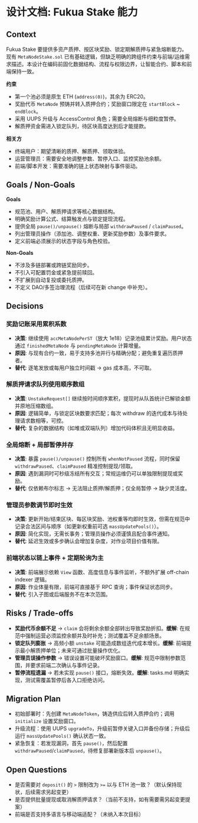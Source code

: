 # 设计文档: Fukua Stake 能力

## Context
Fukua Stake 要提供多资产质押、按区块奖励、锁定期解质押与紧急熔断能力。现有 `MetaNodeStake.sol` 已有基础逻辑，但缺乏明确的跨组件约束与前端/运维需求描述。本设计在编码前固化数据结构、流程与权限边界，让智能合约、脚本和前端保持一致。

**约束**
- 第一个池必须是原生 ETH (`address(0)`)，其余为 ERC20。
- 奖励代币 `MetaNode` 预铸并转入质押合约；奖励窗口限定在 `startBlock` ~ `endBlock`。
- 采用 UUPS 升级与 AccessControl 角色；需要全局熔断与细粒度暂停。
- 解质押资金需进入锁定队列，待区块高度达到后才能提款。

**相关方**
- 终端用户：期望清晰的质押、解质押、领取体验。
- 运营管理员：需要安全地调整参数、暂停入口、监控奖励池余额。
- 前端/脚本开发：需要准确的链上状态映射与事件驱动。

## Goals / Non-Goals

**Goals**
- 规范池、用户、解质押请求等核心数据结构。
- 明确奖励计算公式、结算触发点与锁定提现流程。
- 提供全局 `pause()/unpause()` 熔断与局部 `withdrawPaused` / `claimPaused`。
- 列出管理员操作（添加池、调整权重、更新奖励参数）及事件要求。
- 定义前端必须展示的状态字段与角色校验。

**Non-Goals**
- 不涉及多链部署或跨链奖励同步。
- 不引入可配置罚金或紧急提前赎回。
- 不扩展到自动复投或委托质押。
- 不定义 DAO/多签治理流程（后续可在新 change 中补充）。

## Decisions

### 奖励记账采用累积系数
- **决策**: 继续使用 `accMetaNodePerST`（放大 1e18）记录池级累计奖励。用户状态通过 `finishedMetaNode` 与 `pendingMetaNode` 计算增量。
- **原因**: 与现有合约一致，易于支持多池并行与精确分配；避免重复遍历质押者。
- **替代**: 逐笔发放或每用户独立时间戳 → gas 成本高，不可取。

### 解质押请求队列使用顺序数组
- **决策**: `UnstakeRequest[]` 继续按时间顺序累积，提现时从队首统计已解锁金额并原地压缩数组。
- **原因**: 逻辑简单，与锁定区块数要求匹配；每次 withdraw 的迭代成本与待处理请求数相等，可控。
- **替代**: 复杂的数据结构（如堆或双端队列）增加代码体积且无明显收益。

### 全局熔断 + 局部暂停并存
- **决策**: 暴露 `pause()/unpause()` 控制所有 `whenNotPaused` 流程，同时保留 `withdrawPaused`、`claimPaused` 精准控制提现/领取。
- **原因**: 遇到漏洞时可秒级冻结所有交互；常规运维仍可以单独限制提现或奖励。
- **替代**: 仅依赖布尔标志 → 无法阻止质押/解质押；仅全局暂停 → 缺少灵活度。

### 管理员参数调节即时生效
- **决策**: 更新开始/结束区块、每区块奖励、池权重等均即时生效，但需在规范中记录合法区间与顺序（如更新权重前可选 `massUpdatePools()`）。
- **原因**: 简化实现，无需长事务；管理员操作必须谨慎且配合事件通知。
- **替代**: 延迟生效或多步确认会增加复杂度，对作业项目价值有限。

### 前端状态以链上事件 + 定期轮询为主
- **决策**: 前端展示依赖 `View` 函数、高度信息与事件监听，不额外扩展 off-chain indexer 逻辑。
- **原因**: 作业体量有限，前端可直接基于 RPC 查询；事件保证状态同步。
- **替代**: 引入子图或后端服务不在本次范围。

## Risks / Trade-offs
- **奖励代币余额不足** → `claim` 会将剩余余额全部转出导致奖励折扣。**缓解**: 在规范中强制运营必须监控余额并及时补充；测试覆盖不足余额场景。
- **锁定队列膨胀** → 高频小额 `unstake` 可能造成数组迭代成本增长。**缓解**: 前端提示最小解质押单位；未来可通过批量操作优化。
- **管理员误操作参数** → 错误设置可能破坏奖励窗口。**缓解**: 规范中限制参数范围，并要求前端二次确认与事件记录。
- **暂停流程遗漏** → 若未实现 `pause()` 接口，熔断失效。**缓解**: tasks.md 明确实现，测试需覆盖暂停后各入口拒绝访问。

## Migration Plan
- 初始部署时：先创建 `MetaNodeToken`，铸造供应后转入质押合约；调用 `initialize` 设置奖励窗口。
- 升级流程：使用 UUPS `upgradeTo`，升级前暂停关键入口并备份存储；升级后运行 `massUpdatePools()` 确认状态一致。
- 紧急恢复：若发现漏洞，首先 `pause()`，然后配置 `withdrawPaused`/`claimPaused`，待修复部署新版本后 `unpause()`。

## Open Questions
- 是否需要对 `deposit()` 的 `>` 限制改为 `>=` 以与 ETH 池一致？（默认保持现状，后续需求另起变更）
- 是否提供批量提现或取消解质押请求？（当前不支持，如有需要需另起变更提案）
- 前端是否支持多语言与移动端适配？（未纳入本次目标）
